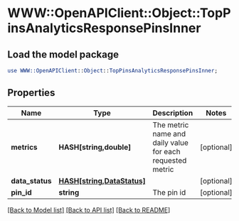 # WWW::OpenAPIClient::Object::TopPinsAnalyticsResponsePinsInner

## Load the model package
```perl
use WWW::OpenAPIClient::Object::TopPinsAnalyticsResponsePinsInner;
```

## Properties
Name | Type | Description | Notes
------------ | ------------- | ------------- | -------------
**metrics** | **HASH[string,double]** | The metric name and daily value for each requested metric | [optional] 
**data_status** | [**HASH[string,DataStatus]**](DataStatus.md) |  | [optional] 
**pin_id** | **string** | The pin id | [optional] 

[[Back to Model list]](../README.md#documentation-for-models) [[Back to API list]](../README.md#documentation-for-api-endpoints) [[Back to README]](../README.md)


